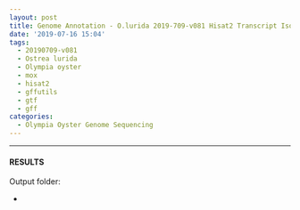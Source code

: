 ```yaml
---
layout: post
title: Genome Annotation - O.lurida 2019-709-v081 Hisat2 Transcript Isoform Index
date: '2019-07-16 15:04'
tags: 
  - 20190709-v081
  - Ostrea lurida
  - Olympia oyster
  - mox
  - hisat2
  - gffutils
  - gtf
  - gff
categories: 
  - Olympia Oyster Genome Sequencing
---
```




---

#### RESULTS

Output folder:

- []()

